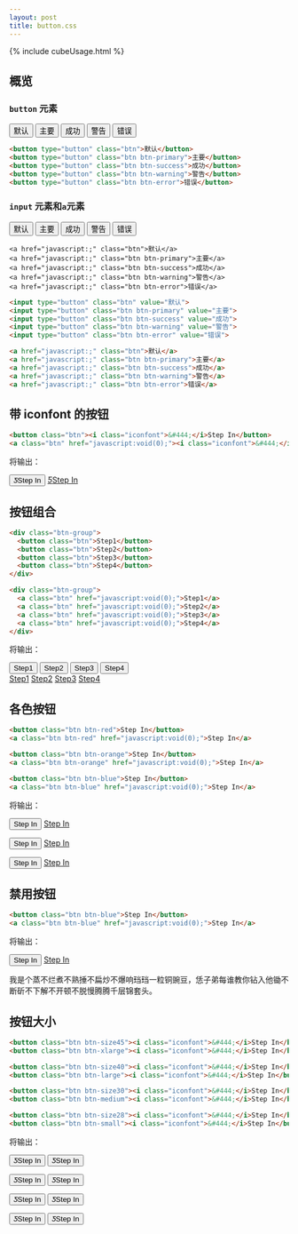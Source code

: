```yaml
---
layout: post
title: button.css
---
```


{% include cubeUsage.html %}

## 概览

### ```button``` 元素

<div class="cube-demo">
    <button type="button" class="btn">默认</button>
    <button type="button" class="btn btn-primary">主要</button>
    <button type="button" class="btn btn-success">成功</button>
    <button type="button" class="btn btn-warning">警告</button>
    <button type="button" class="btn btn-error">错误</button>
</div>

```html
<button type="button" class="btn">默认</button>
<button type="button" class="btn btn-primary">主要</button>
<button type="button" class="btn btn-success">成功</button>
<button type="button" class="btn btn-warning">警告</button>
<button type="button" class="btn btn-error">错误</button>
```


### ```input``` 元素和```a```元素

<div class="cube-demo">
    <input type="button" class="btn" value="默认">
    <input type="button" class="btn btn-primary" value="主要">
    <input type="button" class="btn btn-success" value="成功">
    <input type="button" class="btn btn-warning" value="警告">
    <input type="button" class="btn btn-error" value="错误">

    <a href="javascript:;" class="btn">默认</a>
    <a href="javascript:;" class="btn btn-primary">主要</a>
    <a href="javascript:;" class="btn btn-success">成功</a>
    <a href="javascript:;" class="btn btn-warning">警告</a>
    <a href="javascript:;" class="btn btn-error">错误</a>
</div>

```html
<input type="button" class="btn" value="默认">
<input type="button" class="btn btn-primary" value="主要">
<input type="button" class="btn btn-success" value="成功">
<input type="button" class="btn btn-warning" value="警告">
<input type="button" class="btn btn-error" value="错误">

<a href="javascript:;" class="btn">默认</a>
<a href="javascript:;" class="btn btn-primary">主要</a>
<a href="javascript:;" class="btn btn-success">成功</a>
<a href="javascript:;" class="btn btn-warning">警告</a>
<a href="javascript:;" class="btn btn-error">错误</a>
```


## 带 iconfont 的按钮

```html
<button class="btn"><i class="iconfont">&#444;</i>Step In</button>
<a class="btn" href="javascript:void(0);"><i class="iconfont">&#444;</i>Step In</a>
```

将输出：

<button class="btn"><i class="iconfont">&#444;</i>Step In</button>
<a class="btn" href="javascript:void(0);"><i class="iconfont">&#444;</i>Step In</a>

## 按钮组合

```html
<div class="btn-group">
  <button class="btn">Step1</button>
  <button class="btn">Step2</button>
  <button class="btn">Step3</button>
  <button class="btn">Step4</button>
</div>

<div class="btn-group">
  <a class="btn" href="javascript:void(0);">Step1</a>
  <a class="btn" href="javascript:void(0);">Step2</a>
  <a class="btn" href="javascript:void(0);">Step3</a>
  <a class="btn" href="javascript:void(0);">Step4</a>
</div>
```

将输出：

<div class="btn-group">
  <button class="btn">Step1</button>
  <button class="btn">Step2</button>
  <button class="btn">Step3</button>
  <button class="btn">Step4</button>
</div>

<div class="btn-group">
  <a class="btn" href="javascript:void(0);">Step1</a>
  <a class="btn" href="javascript:void(0);">Step2</a>
  <a class="btn" href="javascript:void(0);">Step3</a>
  <a class="btn" href="javascript:void(0);">Step4</a>
</div>

## 各色按钮

```html
<button class="btn btn-red">Step In</button>
<a class="btn btn-red" href="javascript:void(0);">Step In</a>

<button class="btn btn-orange">Step In</button>
<a class="btn btn-orange" href="javascript:void(0);">Step In</a>

<button class="btn btn-blue">Step In</button>
<a class="btn btn-blue" href="javascript:void(0);">Step In</a>
```

将输出：

<button class="btn btn-red">Step In</button>
<a class="btn btn-red" href="javascript:void(0);">Step In</a>

<button class="btn btn-orange">Step In</button>
<a class="btn btn-orange" href="javascript:void(0);">Step In</a>

<button class="btn btn-blue">Step In</button>
<a class="btn btn-blue" href="javascript:void(0);">Step In</a>


## 禁用按钮

```html
<button class="btn btn-blue">Step In</button>
<a class="btn btn-blue" href="javascript:void(0);">Step In</a>
```

将输出：

<button class="btn btn-disabled">Step In</button>
<a class="btn btn-disabled" href="javascript:void(0);">Step In</a>
<div class="ellipsis">我是个蒸不烂煮不熟捶不扁炒不爆响珰珰一粒铜豌豆，恁子弟每谁教你钻入他锄不断斫不下解不开顿不脱慢腾腾千层锦套头。</div>

## 按钮大小

```html
<button class="btn btn-size45"><i class="iconfont">&#444;</i>Step In</button>
<button class="btn btn-xlarge"><i class="iconfont">&#444;</i>Step In</button>

<button class="btn btn-size40"><i class="iconfont">&#444;</i>Step In</button>
<button class="btn btn-large"><i class="iconfont">&#444;</i>Step In</button>

<button class="btn btn-size30"><i class="iconfont">&#444;</i>Step In</button>
<button class="btn btn-medium"><i class="iconfont">&#444;</i>Step In</button>

<button class="btn btn-size28"><i class="iconfont">&#444;</i>Step In</button>
<button class="btn btn-small"><i class="iconfont">&#444;</i>Step In</button>
```

将输出：

<button class="btn btn-size45"><i class="iconfont">&#444;</i>Step In</button>
<button class="btn btn-xlarge"><i class="iconfont">&#444;</i>Step In</button>

<button class="btn btn-size40"><i class="iconfont">&#444;</i>Step In</button>
<button class="btn btn-large"><i class="iconfont">&#444;</i>Step In</button>

<button class="btn btn-size30"><i class="iconfont">&#444;</i>Step In</button>
<button class="btn btn-medium"><i class="iconfont">&#444;</i>Step In</button>

<button class="btn btn-size28"><i class="iconfont">&#444;</i>Step In</button>
<button class="btn btn-small"><i class="iconfont">&#444;</i>Step In</button>

